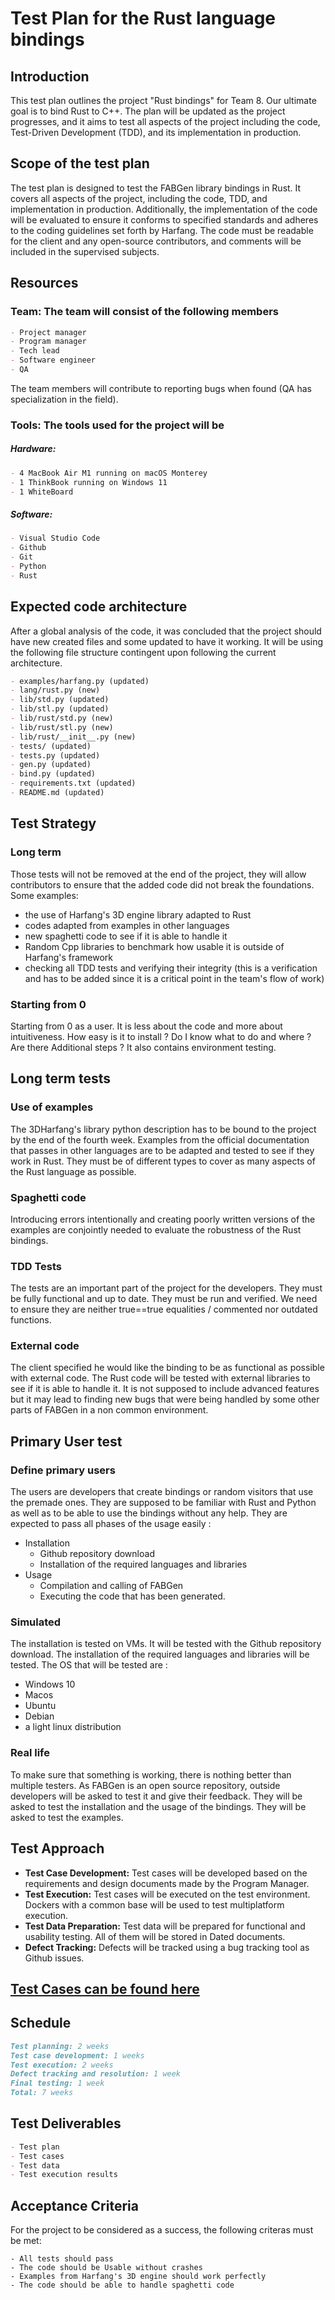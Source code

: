 # Test Plan for the Rust language bindings

## **Introduction**

This test plan outlines the project "Rust bindings" for Team 8. Our ultimate goal is to bind Rust to C++. The plan will be updated as the project progresses, and it aims to test all aspects of the project including the code, Test-Driven Development (TDD), and its implementation in production.

## **Scope of the test plan**

The test plan is designed to test the FABGen library bindings in Rust. It covers all aspects of the project, including the code, TDD, and implementation in production. Additionally, the implementation of the code will be evaluated to ensure it conforms to specified standards and adheres to the coding guidelines set forth by Harfang. The code must be readable for the client and any open-source contributors, and comments will be included in the supervised subjects.

## **Resources**

### Team: The team will consist of the following members

```md
- Project manager
- Program manager
- Tech lead
- Software engineer
- QA
```

The team members will contribute to reporting bugs when found (QA has specialization in the field).

### Tools: The tools used for the project will be

#####  Hardware:

```md
- 4 MacBook Air M1 running on macOS Monterey
- 1 ThinkBook running on Windows 11
- 1 WhiteBoard
```

##### Software:

```md
- Visual Studio Code
- Github
- Git
- Python
- Rust
```

## **Expected code architecture**

After a global analysis of the code, it was concluded that the project should have new created files and some updated to have it working. 
It will be using the following file structure contingent upon following the current architecture.

```md
- examples/harfang.py (updated)
- lang/rust.py (new)
- lib/std.py (updated)
- lib/stl.py (updated)
- lib/rust/std.py (new)
- lib/rust/stl.py (new)
- lib/rust/__init__.py (new)
- tests/ (updated)
- tests.py (updated)
- gen.py (updated)
- bind.py (updated)
- requirements.txt (updated)
- README.md (updated)
```

## **Test Strategy**

### Long term
Those tests will not be removed at the end of the project, they will allow contributors to ensure that the added code did not break the foundations.
Some examples:
- the use of Harfang's 3D engine library adapted to Rust
- codes adapted from examples in other languages
- new spaghetti code to see if it is able to handle it
- Random Cpp libraries to benchmark how usable it is outside of Harfang's framework
- checking all TDD tests and verifying their integrity (this is a verification and has to be added since it is a critical point in the team's flow of work)

### Starting from 0
Starting from 0 as a user. It is less about the code and more about intuitiveness. How easy is it to install ? Do I know what to do and where ? Are there Additional steps ?
It also contains environment testing.

## Long term tests

### Use of examples

The 3DHarfang's library python description has to be bound to the project by the end of the fourth week.
Examples from the official documentation that passes in other languages are to be adapted and tested to see if they work in Rust.
They must be of different types to cover as many aspects of the Rust language as possible.

### Spaghetti code

Introducing errors intentionally and creating poorly written versions of the examples are conjointly needed to evaluate the robustness of the Rust bindings.

### TDD Tests

The tests are an important part of the project for the developers. They must be fully functional and up to date. They must be run and verified. We need to ensure they are neither  true==true equalities / commented nor outdated functions.

### External code

The client specified he would like the binding to be as functional as possible with external code. The Rust code will be tested with external libraries to see if it is able to handle it. It is not supposed to include advanced features but it may lead to finding new bugs that were being handled by some other parts of FABGen in a non common environment.

## Primary User test

### Define primary users

The users are developers that create bindings or random visitors that use the premade ones. They are supposed to be familiar with Rust and Python as well as to be able to use the bindings without any help.
They are expected to pass all phases of the usage easily :

- Installation
  - Github repository download
  - Installation of the required languages and libraries
- Usage
  - Compilation and calling of FABGen
  - Executing the code that has been generated.

### Simulated

The installation is tested on VMs. It will be tested with the Github repository download. The installation of the required languages and libraries will be tested. The OS that will be tested are :

- Windows 10
- Macos
- Ubuntu
- Debian
- a light linux distribution

### Real life

To make sure that something is working, there is nothing better than multiple testers. 
As FABGen is an open source repository, outside developers will be asked to test it and give their feedback. They will be asked to test the installation and the usage of the bindings. They will be asked to test the examples.

## Test Approach

- **Test Case Development:** Test cases will be developed based on the requirements and design documents made by the Program Manager.
- **Test Execution:** Test cases will be executed on the test environment. Dockers with a common base will be used to test multiplatform execution.
- **Test Data Preparation:** Test data will be prepared for functional and usability testing. All of them will be stored in Dated documents.
- **Defect Tracking:** Defects will be tracked using a bug tracking tool as Github issues. 

## [**Test Cases can be found here**](TestCase)

## **Schedule**

```md
Test planning: 2 weeks
Test case development: 1 weeks
Test execution: 2 weeks
Defect tracking and resolution: 1 week
Final testing: 1 week
Total: 7 weeks
```

## **Test Deliverables**

```md
- Test plan
- Test cases
- Test data
- Test execution results
```

## Acceptance Criteria

For the project to be considered as a success, the following criteras must be met:
````
- All tests should pass
- The code should be Usable without crashes
- Examples from Harfang's 3D engine should work perfectly
- The code should be able to handle spaghetti code
````